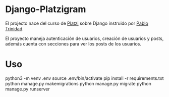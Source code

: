 # Django-Platzigram 
El projecto nace del curso de [Platzi](http://platzi.com "Platzi") sobre Django instruido por [Pablo Trinidad](https://github.com/pablotrinidad).

El proyecto maneja autenticación de usuarios, creación de usuarios y posts, además cuenta con secciones para ver los posts de los usuarios. 

# Uso
python3 -m venv .env
source .env/bin/activate
pip install -r requirements.txt
python manage.py makemigrations
python manage.py migrate
python manage.py runserver
